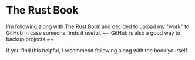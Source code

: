 # The Rust Book

I'm following along with [The Rust Book](https://doc.rust-lang.org/stable/book/) and decided to upload my "work" to GitHub in case someone finds it useful.
~~ GitHub is also a good way to backup projects.~~

If you find this helpful, I recommend following along with the book yourself.
